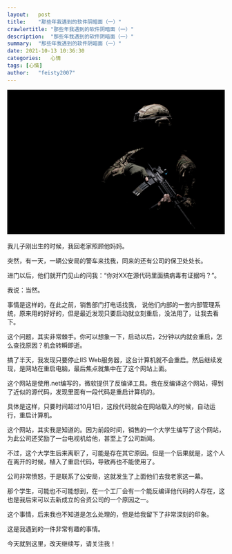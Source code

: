 ```yaml
---
layout:   post
title:    "那些年我遇到的软件阴暗面（一）"
crawlertitle: "那些年我遇到的软件阴暗面（一）"
description:  "那些年我遇到的软件阴暗面（一）"
summary:  "那些年我遇到的软件阴暗面（一）"
date: 2021-10-13 10:36:30
categories:   心情
tags: [心情]
author:   "feisty2007"
---
```


![](/assets/images/2021-10-13-585d907e-11ba-4b8e-b88d-1b50304311b1.jpg)

我儿子刚出生的时候，我回老家照顾他妈妈。

突然，有一天，一辆公安局的警车来找我，同来的还有公司的保卫处处长。

进门以后，他们就开门见山的问我：“你对XX在源代码里面搞病毒有证据吗？”。

我说：当然。

事情是这样的，在此之前，销售部门打电话找我， 说他们内部的一套内部管理系统，原来用的好好的，但是最近发现只要启动就立刻重启，没法用了，让我去看下。

这个问题，其实非常棘手。你可以想象一下，启动以后，2分钟以内就会重启，怎么查找原因？机会转瞬即逝。

搞了半天，我发现只要停止IIS Web服务器，这台计算机就不会重启。然后继续发现，是网站在重启电脑，最后焦点就集中在了这个网站上面。

这个网站是使用.net编写的，微软提供了反编译工具。我在反编译这个网站，得到了近似的源代码，发现里面有一段代码是重启计算机的。

具体是这样，只要时间超过10月1日，这段代码就会在网站载入的时候，自动运行，重启计算机。

这个网站，其实我是知道的。因为前段时间，销售的一个大学生编写了这个网站，为此公司还奖励了一台电视机给他，甚至上了公司新闻。

不过，这个大学生后来离职了，可能是存在其它原因。但是一个后果就是，这个人在离开的时候，植入了重启代码，导致再也不能使用了。

公司非常愤怒，于是联系了公安局，这就发生了上面他们去我老家这一幕。

那个学生，可能也不可能想到，在一个工厂会有一个能反编译他代码的人存在，这也是我后来可以去新成立的合资公司的一个原因之一。

这个事情，后来我也不知道是怎么处理的，但是给我留下了非常深刻的印象。

这是我遇到的一件非常有趣的事情。

今天就到这里，改天继续写，请关注我！

